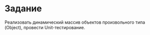 # Задание

Реализовать динамический массив объектов произвольного типа (Object), провести Unit-тестирование.
